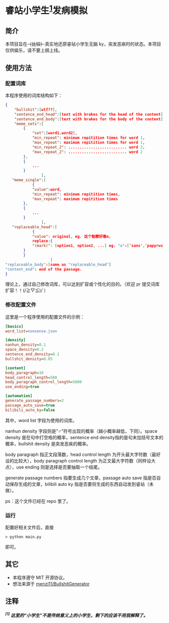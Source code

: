 # 睿站小学生<sup>[1](#[1])</sup>发病模拟

## 简介

本项目旨在~~（比较）~~真实地还原睿站小学生无脑 ky，突发恶疾时的状态。本项目仅供娱乐，请不要上纲上线。

## 使用方法

### 配置词库

本程序使用的词库结构如下：

```json
{
    "bullshit":[wtf??],
    "sentence_end_head":[text with brakes for the head of the content],
    "sentence_end_body":[text with brakes for the body of the content],
    "meme_sets":[
        {
            "set":[word1,word2],
            "min_repeat": minimum repitition times for word 1,
            "max_repeat": maximum repitition times for word 1,
            "min_repeat_2": .......................... word 2,
            "max_repeat_2": .......................... word 2
        },
        {
            ...
        }
    			],
   "meme_single":[
            {
            "value":word,
            "min_repeat": minimum repitition times,
            "max_repeat": maximum repitition times
        },
        {
            ...
        }
            	],
   "replaceable_head":[
            {
            "value": original, eg. 这个骷髅好像a,
            replace:{
            "(mark)": [option1, option2, ...] eg. "a":['sans','papyrus'], result: "这个骷髅好像sans", etc.
        }
        }
            		]
"replaceable_body":[same as "replaceable_head"]
"content_end": end of the passage.
}
```

理论上，通过自己修改词库，可以达到扩容或个性化的目的。（欢迎 pr 提交词库扩容！！(/≧▽≦)/  ）

### 修改配置文件

这里是一个程序使用的配置文件的示例：

```ini
[basics]
word_list=nonsense.json

[density]
nanhun_density=0.1
space_density=0.2
sentence_end_density=0.1
bullshit_density=0.05

[content]
body_paragraph=10
head_control_length=500
body_paragraph_control_length=5000
use_ending=true

[automation]
generate_passage_numbers=2
passage_auto_save=true
bilibili_auto_ky=false
```

其中，word list 字段为使用的词库。

nanhun density 字段则是“♂”符号出现的概率（越小概率越低，下同）。space density 是在句中打空格的概率，sentence end density指的是句末加括号文本的概率，bullshit density 是突发恶疾的概率。

body paragraph 指正文段落数，head control length 为开头最大字符数（最好设的比较大），body paragraph control length 为正文最大字符数（同样设大点），use ending 则是选择是否要抽取一个结尾。

generate passage numbers 指要生成几个文章，passage auto save 指是否自动保存生成的文章，bilibili auto ky 指是否要将生成的东西自动发到睿站（未做）。

ps：这个文件已经在 repo 里了。

### 运行

配置好相关文件后，直接

```
> python main.py
```

即可。

## 其它

- 本程序遵守 MIT 开源协议。
- 想法来源于 [menzi11/BullshitGenerator](https://github.com/menzi11/BullshitGenerator)

## 注释

##### <sup>[1]</sup>  这里的“小学生”不是传统意义上的小学生，剩下的应该不用我解释了。
